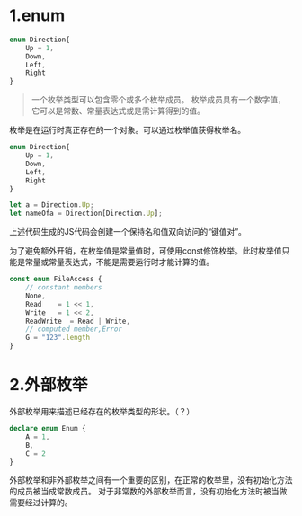 # 1.enum

```ts
enum Direction{
    Up = 1,
    Down,
    Left,
    Right
}
```

>一个枚举类型可以包含零个或多个枚举成员。 枚举成员具有一个数字值，它可以是常数、常量表达式或是需计算得到的值。

枚举是在运行时真正存在的一个对象。可以通过枚举值获得枚举名。

```ts
enum Direction{
    Up = 1,
    Down,
    Left,
    Right
}

let a = Direction.Up;
let nameOfa = Direction[Direction.Up];
```

上述代码生成的JS代码会创建一个保持名和值双向访问的“键值对”。

为了避免额外开销，在枚举值是常量值时，可使用const修饰枚举。此时枚举值只能是常量或常量表达式，不能是需要运行时才能计算的值。


```ts
const enum FileAccess {
    // constant members
    None,
    Read    = 1 << 1,
    Write   = 1 << 2,
    ReadWrite  = Read | Write,
    // computed member,Error
    G = "123".length
}
```

# 2.外部枚举

外部枚举用来描述已经存在的枚举类型的形状。（？）

```ts
declare enum Enum {
    A = 1,
    B,
    C = 2
}
```

外部枚举和非外部枚举之间有一个重要的区别，在正常的枚举里，没有初始化方法的成员被当成常数成员。 对于非常数的外部枚举而言，没有初始化方法时被当做需要经过计算的。